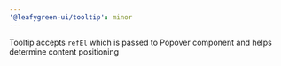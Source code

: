 ```yaml
---
'@leafygreen-ui/tooltip': minor
---
```


Tooltip accepts `refEl` which is passed to Popover component and helps determine content positioning
